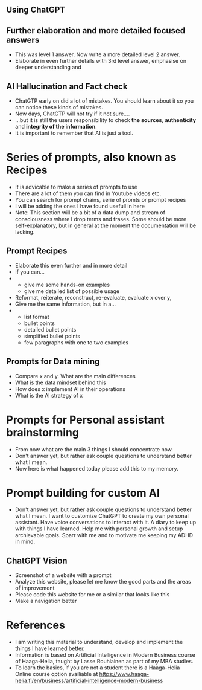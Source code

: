 ## Using ChatGPT

## Further elaboration and more detailed focused answers
- This was level 1 answer. Now write a more detailed level 2 answer.
- Elaborate in even further details with 3rd level answer, emphasise on deeper understanding and 


## AI Hallucination and Fact check
- ChatGTP early on did a lot of mistakes. You should learn about it so you can notice these kinds of mistakes.
- Now days, ChatGTP will not try if it not sure....
- ...but it is still the users responsibility to check **the sources**, **authenticity** and **integrity of the information**.
- It is important to remember that AI is just a tool.

# Series of prompts, also known as Recipes
- It is advicable to make a series of prompts to use
- There are a lot of them you can find in Youtube videos etc.
- You can search for prompt chains, serie of promts or prompt recipes
- I will be adding the ones I have found usefull in here
- Note: This section will be a bit of a data dump and stream of consciousness where I drop terms and frases. Some should be more self-explanatory, but in general at the moment the documentation will be lacking.

## Prompt Recipes
- Elaborate this even further and in more detail
- If you can...
- - give me some hands-on examples
  - give me detailed list of possible usage
- Reformat, reiterate, reconstruct, re-evaluate, evaluate x over y,
- Give me the same information, but in a…
- - list format
  - bullet points
  - detailed bullet points
  - simplified bullet points
  - few paragraphs with one to two examples

## Prompts for Data mining 
- Compare x and y. What are the main differences
- What is the data mindset behind this
- How does x implement AI in their operations
- What is the AI strategy of x


# Prompts for Personal assistant brainstorming
- From now what are the main 3 things I should concentrate now.
- Don't answer yet, but rather ask couple questions to understand better what I mean.
- Now here is what happened today please add this to my memory.

# Prompt building for custom AI
- Don't answer yet, but rather ask couple questions to understand better what I mean. I want to customize ChatGPT to create my own personal assistant. Have voice conversations to interact with it. A diary to keep up with things I have learned. Help me with personal growth and setup archievable goals. Sparr with me and to motivate me keeping my ADHD in mind.

## ChatGPT Vision
- Screenshot of a website with a prompt
- Analyze this website, please let me know the good parts and the areas of improvement
- Please code this website for me or a similar that looks like this
- Make a navigation better


# References
- I am writing this material to understand, develop and implement the things I have learned better.
- Information is based on Artificial Intelligence in Modern Business course of Haaga-Helia, taught by Lasse Rouhiainen as part of my MBA studies.
- To learn the basics, if you are not a student there is a Haaga-Helia Online course option availiable at https://www.haaga-helia.fi/en/business/artificial-intelligence-modern-business
